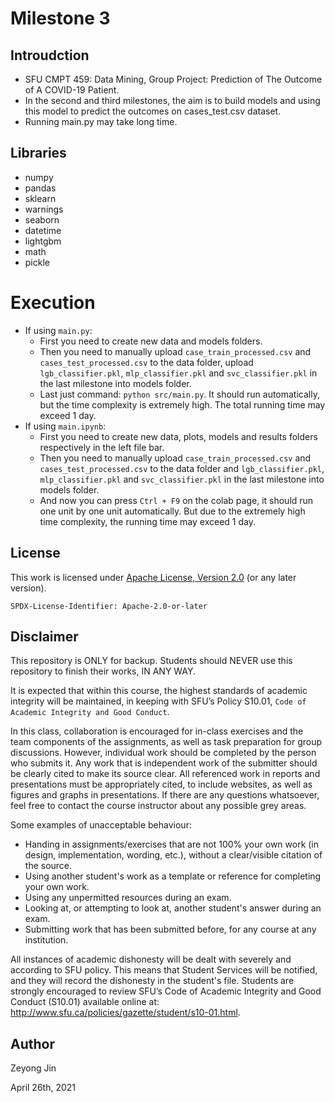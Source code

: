 # Milestone 3

## Introudction
- SFU CMPT 459: Data Mining, Group Project: Prediction of The Outcome of A COVID-19 Patient.
- In the second and third milestones, the aim is to build models and using this model to predict the outcomes on cases_test.csv dataset.
- Running main.py may take long time.


## Libraries

- numpy
- pandas
- sklearn
- warnings
- seaborn
- datetime
- lightgbm
- math
- pickle

# Execution
- If using `main.py`:
	- First you need to create new data and models folders.
	- Then you need to manually upload `case_train_processed.csv` and `cases_test_processed.csv` to the data folder, upload `lgb_classifier.pkl`, `mlp_classifier.pkl` and `svc_classifier.pkl` in the last milestone into models folder. 
	- Last just command: `python src/main.py`. It should run automatically, but the time complexity is extremely high. The total running time may exceed 1 day.
- If using `main.ipynb`: 
	- First you need to create new data, plots, models and results folders respectively in the left file bar. 
	- Then you need to manually upload `case_train_processed.csv` and `cases_test_processed.csv` to the data folder and `lgb_classifier.pkl`, `mlp_classifier.pkl` and `svc_classifier.pkl` in the last milestone into models folder.
	- And now you can press `Ctrl + F9` on the colab page, it should run one unit by one unit automatically. But due to the extremely high time complexity, the running time may exceed 1 day.
	
## License

This work is licensed under [Apache License, Version 2.0](https://www.apache.org/licenses/LICENSE-2.0) (or any later version). 

`SPDX-License-Identifier: Apache-2.0-or-later`

## Disclaimer

This repository is ONLY for backup. Students should NEVER use this repository to finish their works, IN ANY WAY.

It is expected that within this course, the highest standards of academic integrity will be maintained, in
keeping with SFU’s Policy S10.01, `Code of Academic Integrity and Good Conduct`.

In this class, collaboration is encouraged for in-class exercises and the team components of the assignments, as well
as task preparation for group discussions. However, individual work should be completed by the person
who submits it. Any work that is independent work of the submitter should be clearly cited to make its
source clear. All referenced work in reports and presentations must be appropriately cited, to include
websites, as well as figures and graphs in presentations. If there are any questions whatsoever, feel free
to contact the course instructor about any possible grey areas.

Some examples of unacceptable behaviour:
- Handing in assignments/exercises that are not 100% your own work (in design, implementation,
wording, etc.), without a clear/visible citation of the source.
- Using another student's work as a template or reference for completing your own work.
- Using any unpermitted resources during an exam.
- Looking at, or attempting to look at, another student's answer during an exam.
- Submitting work that has been submitted before, for any course at any institution.

All instances of academic dishonesty will be dealt with severely and according to SFU policy. This means
that Student Services will be notified, and they will record the dishonesty in the student's file. Students
are strongly encouraged to review SFU’s Code of Academic Integrity and Good Conduct (S10.01) available
online at: http://www.sfu.ca/policies/gazette/student/s10-01.html.

## Author

Zeyong Jin

April 26th, 2021


